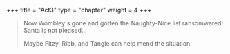 +++
title = "Act3"
type = "chapter"
weight = 4
+++

> Now Wombley's gone and gotten the Naughty-Nice list ransomwared! Santa is not pleased...
> 
> Maybe Fitzy, Ribb, and Tangle can help mend the situation.
